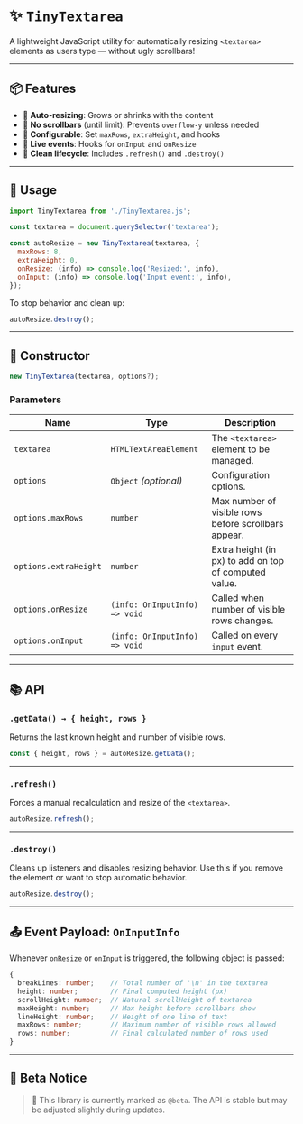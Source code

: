 # ✨ `TinyTextarea`

A lightweight JavaScript utility for automatically resizing `<textarea>` elements as users type — without ugly scrollbars!

---

## 📦 Features

* 🔁 **Auto-resizing**: Grows or shrinks with the content
* 🚫 **No scrollbars** (until limit): Prevents `overflow-y` unless needed
* 🔧 **Configurable**: Set `maxRows`, `extraHeight`, and hooks
* 📡 **Live events**: Hooks for `onInput` and `onResize`
* 🧼 **Clean lifecycle**: Includes `.refresh()` and `.destroy()`

---

## 🚀 Usage

```js
import TinyTextarea from './TinyTextarea.js';

const textarea = document.querySelector('textarea');

const autoResize = new TinyTextarea(textarea, {
  maxRows: 8,
  extraHeight: 0,
  onResize: (info) => console.log('Resized:', info),
  onInput: (info) => console.log('Input event:', info),
});
```

To stop behavior and clean up:

```js
autoResize.destroy();
```

---

## 🔧 Constructor

```js
new TinyTextarea(textarea, options?);
```

### Parameters

| Name                  | Type                          | Description                                           |
| --------------------- | ----------------------------- | ----------------------------------------------------- |
| `textarea`            | `HTMLTextAreaElement`         | The `<textarea>` element to be managed.               |
| `options`             | `Object` *(optional)*         | Configuration options.                                |
| `options.maxRows`     | `number`                      | Max number of visible rows before scrollbars appear.  |
| `options.extraHeight` | `number`                      | Extra height (in px) to add on top of computed value. |
| `options.onResize`    | `(info: OnInputInfo) => void` | Called when number of visible rows changes.           |
| `options.onInput`     | `(info: OnInputInfo) => void` | Called on every `input` event.                        |

---

## 📚 API

### `.getData() → { height, rows }`

Returns the last known height and number of visible rows.

```js
const { height, rows } = autoResize.getData();
```

---

### `.refresh()`

Forces a manual recalculation and resize of the `<textarea>`.

```js
autoResize.refresh();
```

---

### `.destroy()`

Cleans up listeners and disables resizing behavior. Use this if you remove the element or want to stop automatic behavior.

```js
autoResize.destroy();
```

---

## 📤 Event Payload: `OnInputInfo`

Whenever `onResize` or `onInput` is triggered, the following object is passed:

```ts
{
  breakLines: number;    // Total number of '\n' in the textarea
  height: number;        // Final computed height (px)
  scrollHeight: number;  // Natural scrollHeight of textarea
  maxHeight: number;     // Max height before scrollbars show
  lineHeight: number;    // Height of one line of text
  maxRows: number;       // Maximum number of visible rows allowed
  rows: number;          // Final calculated number of rows used
}
```

---

## 🧪 Beta Notice

> 🧪 This library is currently marked as `@beta`. The API is stable but may be adjusted slightly during updates.
